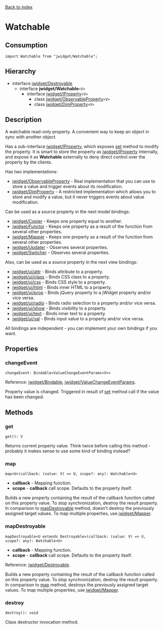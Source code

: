 [Back to index](../README.md)

# Watchable

## Consumption

	import Watchable from "jwidget/Watchable";

## Hierarchy

* interface [jwidget/Destroyable](Destroyable.md)
	* interface **jwidget/Watchable**`<V>`
		* interface [jwidget/IProperty](IProperty.md)`<V>`
			* class [jwidget/ObservableProperty](ObservableProperty.md)`<V>`
			* class [jwidget/DimProperty](DimProperty.md)`<V>`

## Description

A watchable read-only property. A convenient way to keep an object in sync with another object.

Has a sub-interface [jwidget/IProperty](IProperty.md), which exposes [set](#IProperty.md#set) method to modify the property. It is smart to store the property as [jwidget/IProperty](IProperty.md) internally, and expose it as **Watchable** externally to deny direct control over the property by the clients.

Has two implementations:

* [jwidget/ObservableProperty](ObservableProperty.md) - Real implementation that you can use to store a value and trigger events about its modification.
* [jwidget/DimProperty](DimProperty.md) - A restricted implementation which allows you to store and modify a value, but it never triggers events about value modification.

Can be used as a source property in the next model bindings:

- [jwidget/Copier](Copier.md) - Keeps one property equal to another.
- [jwidget/Functor](Functor.md) - Keeps one property as a result of the function from several other properties.
- [jwidget/Mapper](Mapper.md) - Keeps one property as a result of the function from several other properties.
- [jwidget/Updater](Updater.md) - Observes several properties.
- [jwidget/Switcher](Switcher.md) - Observes several properties.

Also, can be used as a source property in the next view bindings:

- [jwidget/ui/attr](ui/attr.md) - Binds attribute to a property.
- [jwidget/ui/class](ui/class.md) - Binds CSS class to a property.
- [jwidget/ui/css](ui/css.md) - Binds CSS style to a property.
- [jwidget/ui/html](ui/html.md) - Binds inner HTML to a property.
- [jwidget/ui/prop](ui/prop.md) - Binds jQuery property to a jWidget property and/or vice versa.
- [jwidget/ui/radio](ui/radio.md) - Binds radio selection to a property and/or vice versa.
- [jwidget/ui/show](ui/show.md) - Binds visibility to a property.
- [jwidget/ui/text](ui/text.md) - Binds inner text to a property.
- [jwidget/ui/val](ui/val.md) - Binds input value to a property and/or vice versa.

All bindings are independent - you can implement your own bindings if you want.

## Properties

### changeEvent

	changeEvent: Bindable<ValueChangeEventParams<V>>

Reference: [jwidget/Bindable](Bindable.md), [jwidget/ValueChangeEventParams](ValueChangeEventParams.md).

Property value is changed. Triggered in result of [set](ObservableProperty.md#set) method call if the value has been changed.

## Methods

### get

	get(): V

Returns current property value. Think twice before calling this method - probably it makes sense to use some kind of binding instead?

### map

	map<U>(callback: (value: V) => U, scope?: any): Watchable<U>

* **callback** - Mapping function.
* **scope** - **callback** call scope. Defaults to the property itself.

Builds a new property containing the result of the callback function called on this property value. To stop synchronization, destroy the result property. In comparison to [mapDestroyable](#mapdestroyable) method, doesn't destroy the previously assigned target values. To map multiple properties, use [jwidget/Mapper](Mapper.md).

### mapDestroyable

	mapDestroyable<U extends Destroyable>(callback: (value: V) => U, scope?: any): Watchable<U>

* **callback** - Mapping function.
* **scope** - **callback** call scope. Defaults to the property itself.

Reference: [jwidget/Destroyable](Destroyable.md).

Builds a new property containing the result of the callback function called on this property value. To stop synchronization, destroy the result property. In comparison to [map](#map) method, destroys the previously assigned target values. To map multiple properties, use [jwidget/Mapper](Mapper.md).

### destroy

	destroy(): void

Class destructor invocation method.
